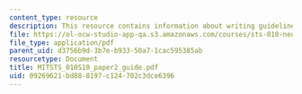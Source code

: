 ```yaml
---
content_type: resource
description: This resource contains information about writing guidelines.
file: https://ol-ocw-studio-app-qa.s3.amazonaws.com/courses/sts-010-neuroscience-and-society-spring-2010/09269621bd888197c124702c3dce6396_MITSTS_010S10_paper2_guide.pdf
file_type: application/pdf
parent_uid: d3756b9d-3b7e-b933-50a7-1cac595385ab
resourcetype: Document
title: MITSTS_010S10_paper2_guide.pdf
uid: 09269621-bd88-8197-c124-702c3dce6396
---
```

